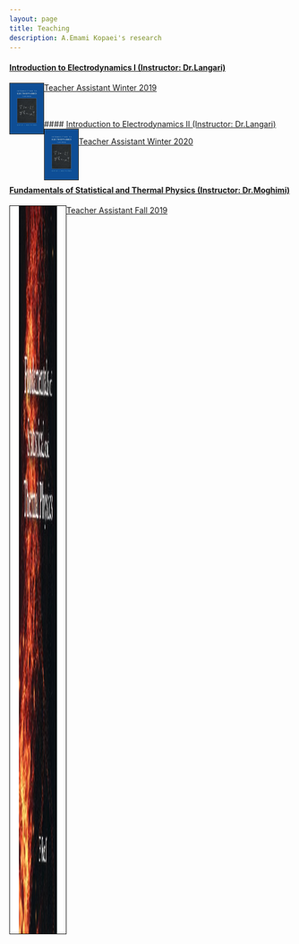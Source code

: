 ```yaml
---
layout: page
title: Teaching 
description: A.Emami Kopaei's research
---
```




#### <u>Introduction to Electrodynamics I (Instructor: Dr.Langari)</u>
<img align="left" src="../assets/k.jpg" width="60px" height="90px" border="1px"/>

[Teacher Assistant Winter 2019]("https://physics.sharif.edu/~spin/courses/")

<br/>
<br/>
#### <u>Introduction to Electrodynamics II (Instructor: Dr.Langari)</u>
<img align="left" src="../assets/k.jpg" width="60px" height="90px" border="1px"/>

[Teacher Assistant Winter 2020]("https://physics.sharif.edu/~spin/courses/")
<br/>
<br/>
<br/>
<br/>

    
#### <u>Fundamentals of Statistical and Thermal Physics (Instructor: Dr.Moghimi)</u>
<img align="left" src="../assets/G.jpg" width="100px" height="1300px" border="1px"/>

[Teacher Assistant Fall 2019]("https://sharif.edu/~samanimi")
<br/>
<br/>
<br/>
<br/>


			

<!--[click here for the most recent version of the paper]({{ BASE_PATH}}/pages/working_papers/sample-working-paper.pdf)-->




<!-- Note: this is how to write a comment in HTML. Everything in here won't show up on your webpage.-->

<!--
To increase the size of the title, use fewer # in front of the paper title.
To decrease the size of the title, use more #. 
To remove the italics, remove the * before and after the description
To remove the underline from the title, remove the <u> tags (<u> and </u>)
-->